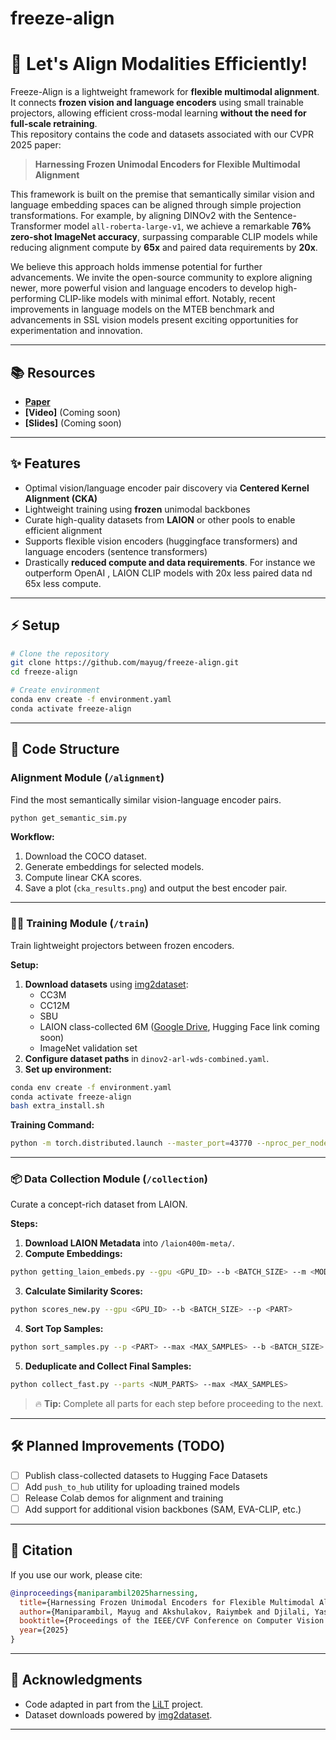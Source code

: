 # freeze-align


# 🚀 Let's Align Modalities Efficiently!


Freeze-Align is a lightweight framework for **flexible multimodal alignment**.  
It connects **frozen vision and language encoders** using small trainable projectors, allowing efficient cross-modal learning **without the need for full-scale retraining**.  
This repository contains the code and datasets associated with our CVPR 2025 paper:

> **Harnessing Frozen Unimodal Encoders for Flexible Multimodal Alignment**

This framework is built on the premise that semantically similar vision and language embedding spaces can be aligned through simple projection transformations. For example, by aligning DINOv2 with the Sentence-Transformer model `all-roberta-large-v1`, we achieve a remarkable **76% zero-shot ImageNet accuracy**, surpassing comparable CLIP models while reducing alignment compute by **65x** and paired data requirements by **20x**.

We believe this approach holds immense potential for further advancements. We invite the open-source community to explore aligning newer, more powerful vision and language encoders to develop high-performing CLIP-like models with minimal effort. Notably, recent improvements in language models on the MTEB benchmark and advancements in SSL vision models present exciting opportunities for experimentation and innovation.



---

## 📚 Resources
- **[Paper](https://arxiv.org/abs/2409.19425)**
- **[Video]** (Coming soon)
- **[Slides]** (Coming soon)

---

## ✨ Features
- Optimal vision/language encoder pair discovery via **Centered Kernel Alignment (CKA)**
- Lightweight training using **frozen** unimodal backbones
- Curate high-quality datasets from **LAION** or other pools to enable efficient alignment
- Supports flexible vision encoders (huggingface transformers) and language encoders (sentence transformers)
- Drastically **reduced compute and data requirements**. For instance we outperform OpenAI , LAION CLIP models with 20x less paired data nd 65x less compute. 

---

## ⚡ Setup

```bash
# Clone the repository
git clone https://github.com/mayug/freeze-align.git
cd freeze-align

# Create environment
conda env create -f environment.yaml
conda activate freeze-align

```

---

## 🧹 Code Structure

### Alignment Module (`/alignment`)

Find the most semantically similar vision-language encoder pairs.

```bash
python get_semantic_sim.py
```

**Workflow:**
1. Download the COCO dataset.
2. Generate embeddings for selected models.
3. Compute linear CKA scores.
4. Save a plot (`cka_results.png`) and output the best encoder pair.

---

### 🏋️‍♂️ Training Module (`/train`)

Train lightweight projectors between frozen encoders.

**Setup:**
1. **Download datasets** using [img2dataset](https://github.com/rom1504/img2dataset):
    - CC3M
    - CC12M
    - SBU
    - LAION class-collected 6M ([Google Drive](https://drive.google.com/file/d/1h-fkZx5d0xmTNQLXwgBLBC9RiafITy-o/view?usp=sharing), Hugging Face link coming soon)
    - ImageNet validation set
2. **Configure dataset paths** in `dinov2-arl-wds-combined.yaml`.
3. **Set up environment:**

```bash
conda env create -f environment.yaml
conda activate freeze-align
bash extra_install.sh
```

**Training Command:**

```bash
python -m torch.distributed.launch --master_port=43770 --nproc_per_node=8 --use_env PretrainHydra.py --config dinov2-arl-wds-combined --output_dir ./storage/output/ --overrides +save_last_only=False fp16=True disable_wandb=False text_pooling=mean local_vision_projection=patch local_text_projection=patch text_projection=mlp
```

---

### 📦 Data Collection Module (`/collection`)

Curate a concept-rich dataset from LAION.

**Steps:**

1. **Download LAION Metadata** into `/laion400m-meta/`.
2. **Compute Embeddings:**

```bash
python getting_laion_embeds.py --gpu <GPU_ID> --b <BATCH_SIZE> --m <MODEL> --p <PART>
```

3. **Calculate Similarity Scores:**

```bash
python scores_new.py --gpu <GPU_ID> --b <BATCH_SIZE> --p <PART>
```

4. **Sort Top Samples:**

```bash
python sort_samples.py --p <PART> --max <MAX_SAMPLES> --b <BATCH_SIZE> --sort_b <SORT_BATCH_SIZE> --gpu <GPU_ID>
```

5. **Deduplicate and Collect Final Samples:**

```bash
python collect_fast.py --parts <NUM_PARTS> --max <MAX_SAMPLES>
```

> 🔥 **Tip:** Complete all parts for each step before proceeding to the next.

---

## 🛠️ Planned Improvements (TODO)
- [ ] Publish class-collected datasets to Hugging Face Datasets
- [ ] Add `push_to_hub` utility for uploading trained models
- [ ] Release Colab demos for alignment and training
- [ ] Add support for additional vision backbones (SAM, EVA-CLIP, etc.)

---

## 📜 Citation

If you use our work, please cite:

```bibtex
@inproceedings{maniparambil2025harnessing,
  title={Harnessing Frozen Unimodal Encoders for Flexible Multimodal Alignment},
  author={Maniparambil, Mayug and Akshulakov, Raiymbek and Djilali, Yasser Abdelaziz Dahou and Narayan, Sanath and Singh, Ankit and O'Connor, Noel E},
  booktitle={Proceedings of the IEEE/CVF Conference on Computer Vision and Pattern Recognition (CVPR)},
  year={2025}
}
```

---

## 🤝 Acknowledgments
- Code adapted in part from the [LiLT](https://github.com/codezakh/LilT) project.
- Dataset downloads powered by [img2dataset](https://github.com/rom1504/img2dataset).

---



